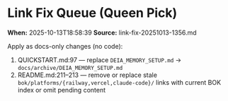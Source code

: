 ﻿# Link Fix Queue (Queen Pick)
**When:** 2025-10-13T18:58:39
**Source:** link-fix-20251013-1356.md

Apply as docs-only changes (no code):
1) QUICKSTART.md:97 — replace `DEIA_MEMORY_SETUP.md` → `docs/archive/DEIA_MEMORY_SETUP.md`
2) README.md:211–213 — remove or replace stale `bok/platforms/{railway,vercel,claude-code}/` links with current BOK index or omit pending content
